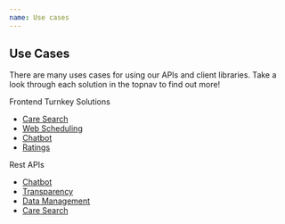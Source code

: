 ```yaml
---
name: Use cases
---
```


## Use Cases

There are many uses cases for using our APIs and client libraries. Take a look through each solution in the topnav to find out more!

Frontend Turnkey Solutions

- [Care Search](/care-search/developer-guide#care-search-installation)
- [Web Scheduling](/care-search/developer-guide#web-scheduling-installation)
- [Chatbot](/chatbot/developer-guide#chatbot-installation)
- [Ratings](/transparency/developer-guide#ratings-installation)

Rest APIs

- [Chatbot](/chatbot/docs)
- [Transparency](/transparency/docs)
- [Data Management](/data-management/docs)
- [Care Search](/care-search/docs)